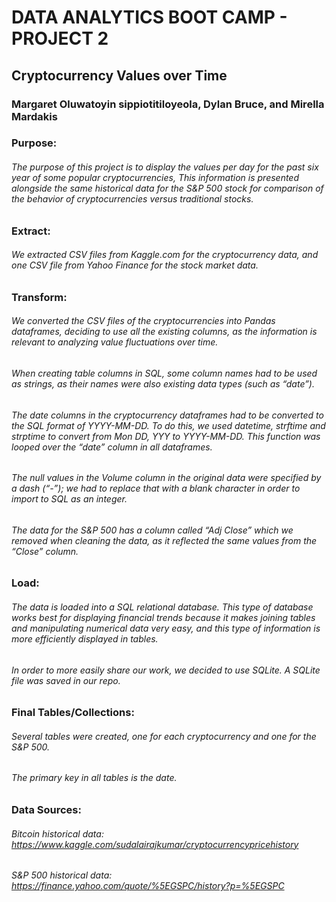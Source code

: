 # DATA ANALYTICS BOOT CAMP - PROJECT 2

## Cryptocurrency Values over Time
### Margaret Oluwatoyin sippiotitiloyeola, Dylan Bruce, and Mirella Mardakis


### Purpose: 
###### The purpose of this project is to display the values per day for the past six year of some popular cryptocurrencies, This information is presented alongside the same historical data for the S&P 500 stock for comparison of the behavior of cryptocurrencies versus traditional stocks. 

### Extract:
###### We extracted CSV files from Kaggle.com for the cryptocurrency data, and one CSV file from Yahoo Finance for the stock market data. 

### Transform: 
###### 	We converted the CSV files of the cryptocurrencies into Pandas dataframes, deciding to use all the existing columns, as the information is relevant to analyzing value fluctuations over time.
###### When creating table columns in SQL, some column names had to be used as strings, as their names were also existing data types (such as “date”).
###### The date columns in the cryptocurrency dataframes had to be converted to the SQL format of YYYY-MM-DD. To do this, we used datetime, strftime and strptime to convert from Mon DD, YYY to YYYY-MM-DD. This function was looped over the “date” column in all dataframes. 
###### The null values in the Volume column in the original data were specified by a dash (“-”); we had to replace that with a blank character in order to import to SQL as an integer. 
###### The data for the S&P 500 has a column called “Adj Close” which we removed when cleaning the data, as it reflected the same values from the “Close” column. 


### Load:
###### The data is loaded into a SQL relational database. This type of database works best for displaying financial trends because it makes joining tables and manipulating numerical data very easy, and this type of information is more efficiently displayed in tables.
###### In order to more easily share our work, we decided to use SQLite. A SQLite file was saved in our repo.


### Final Tables/Collections: 
###### Several tables were created, one for each cryptocurrency and one for the S&P 500. 
###### The primary key in all tables is the date. 



### Data Sources: 
###### Bitcoin historical data: https://www.kaggle.com/sudalairajkumar/cryptocurrencypricehistory
###### S&P 500 historical data: https://finance.yahoo.com/quote/%5EGSPC/history?p=%5EGSPC 
